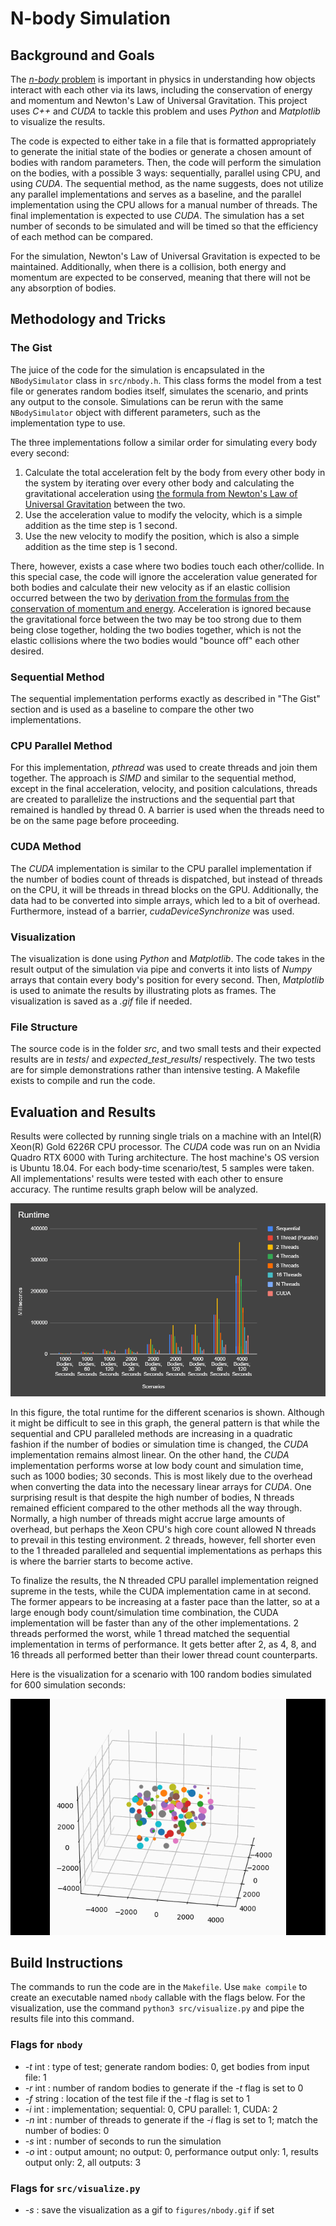 # N-body Simulation

## Background and Goals

The [*n-body* problem](https://en.wikipedia.org/wiki/N-body_problem "n-body problem") is important in physics in understanding how objects interact with each other via its laws, including the conservation of energy and momentum and Newton's Law of Universal Gravitation. This project uses *C++* and *CUDA* to tackle this problem and uses *Python* and *Matplotlib* to visualize the results.

The code is expected to either take in a file that is formatted appropriately to generate the initial state of the bodies or generate a chosen amount of bodies with random parameters. Then, the code will perform the simulation on the bodies, with a possible 3 ways: sequentially, parallel using CPU, and using *CUDA*. The sequential method, as the name suggests, does not utilize any parallel implementations and serves as a baseline, and the parallel implementation using the CPU allows for a manual number of threads. The final implementation is expected to use *CUDA*. The simulation has a set number of seconds to be simulated and will be timed so that the efficiency of each method can be compared. 

For the simulation, Newton's Law of Universal Gravitation is expected to be maintained. Additionally, when there is a collision, both energy and momentum are expected to be conserved, meaning that there will not be any absorption of bodies.

## Methodology and Tricks

### The Gist

The juice of the code for the simulation is encapsulated in the `NBodySimulator` class in `src/nbody.h`. This class forms the model from a test file or generates random bodies itself, simulates the scenario, and prints any output to the console. Simulations can be rerun with the same `NBodySimulator` object with different parameters, such as the implementation type to use. 

The three implementations follow a similar order for simulating every body every second:

1. Calculate the total acceleration felt by the body from every other body in the system by iterating over every other body and calculating the gravitational acceleration using [the formula from Newton's Law of Universal Gravitation](https://en.wikipedia.org/wiki/Newton%27s_law_of_universal_gravitation "Newton's Law of Universal Gravitation") between the two.
2. Use the acceleration value to modify the velocity, which is a simple addition as the time step is 1 second.
3. Use the new velocity to modify the position, which is also a simple addition as the time step is 1 second.

There, however, exists a case where two bodies touch each other/collide. In this special case, the code will ignore the acceleration value generated for both bodies and calculate their new velocity as if an elastic collision occurred between the two by [derivation from the formulas from the conservation of momentum and energy](http://hyperphysics.phy-astr.gsu.edu/hbase/elacol2.html "Elastic Collision Formula"). Acceleration is ignored because the gravitational force between the two may be too strong due to them being close together, holding the two bodies together, which is not the elastic collisions where the two bodies would "bounce off" each other desired.

### Sequential Method

The sequential implementation performs exactly as described in "The Gist" section and is used as a baseline to compare the other two implementations.

### CPU Parallel Method

For this implementation, *pthread* was used to create threads and join them together. The approach is *SIMD* and similar to the sequential method, except in the final acceleration, velocity, and position calculations, threads are created to parallelize the instructions and the sequential part that remained is handled by thread 0. A barrier is used when the threads need to be on the same page before proceeding. 

### CUDA Method

The *CUDA* implementation is similar to the CPU parallel implementation if the number of bodies count of threads is dispatched, but instead of threads on the CPU, it will be threads in thread blocks on the GPU. Additionally, the data had to be converted into simple arrays, which led to a bit of overhead. Furthermore, instead of a barrier, *cudaDeviceSynchronize* was used. 

### Visualization

The visualization is done using *Python* and *Matplotlib*. The code takes in the result output of the simulation via pipe and converts it into lists of *Numpy* arrays that contain every body's position for every second. Then,  *Matplotlib* is used to animate the results by illustrating plots as frames. The visualization is saved as a *.gif* file if needed.

### File Structure

The source code is in the folder $src$, and two small tests and their expected results are in $tests/$ and $expected\_test\_results/$ respectively. The two tests are for simple demonstrations rather than intensive testing. A Makefile exists to compile and run the code.

## Evaluation and Results

Results were collected by running single trials on a machine with an Intel(R) Xeon(R) Gold 6226R CPU processor. The *CUDA* code was run on an Nvidia Quadro RTX 6000 with Turing architecture. The host machine's OS version is Ubuntu 18.04. For each body-time scenario/test, 5 samples were taken. All implementations' results were tested with each other to ensure accuracy. The runtime results graph below will be analyzed.

![Performance Runtime Test Graph](https://github.com/wentao-yang/nbody/blob/main/figures/runtime_graph.PNG?raw=true)

In this figure, the total runtime for the different scenarios is shown. Although it might be difficult to see in this graph, the general pattern is that while the sequential and CPU paralleled methods are increasing in a quadratic fashion if the number of bodies or simulation time is changed, the *CUDA* implementation remains almost linear. On the other hand, the *CUDA* implementation performs worse at low body count and simulation time, such as 1000 bodies; 30 seconds. This is most likely due to the overhead when converting the data into the necessary linear arrays for *CUDA*. One surprising result is that despite the high number of bodies, N threads remained efficient compared to the other methods all the way through. Normally, a high number of threads might accrue large amounts of overhead, but perhaps the Xeon CPU's high core count allowed N threads to prevail in this testing environment. 2 threads, however, fell shorter even to the 1 threaded paralleled and sequential implementations as perhaps this is where the barrier starts to become active. 

To finalize the results, the N threaded CPU parallel implementation reigned supreme in the tests, while the CUDA implementation came in at second. The former appears to be increasing at a faster pace than the latter, so at a large enough body count/simulation time combination, the CUDA implementation will be faster than any of the other implementations. 2 threads performed the worst, while 1 thread matched the sequential implementation in terms of performance. It gets better after 2, as 4, 8, and 16 threads all performed better than their lower thread count counterparts. 

Here is the visualization for a scenario with 100 random bodies simulated for 600 simulation seconds:

![Visualization for Scenario with 100 Random Bodies for 600 Seconds](https://github.com/wentao-yang/nbody/blob/main/figures/random_r100_s600_results.gif?raw=true)

## Build Instructions

The commands to run the code are in the `Makefile`. Use `make compile` to create an executable named `nbody` callable with the flags below. For the visualization, use the command `python3 src/visualize.py` and pipe the results file into this command.

### Flags for `nbody`

- *-t* int : type of test; generate random bodies: 0, get bodies from input file: 1
- *-r* int : number of random bodies to generate if the *-t* flag is set to 0
- *-f* string : location of the test file if the *-t* flag is set to 1
- *-i* int : implementation; sequential: 0, CPU parallel: 1, CUDA: 2
- *-n* int : number of threads to generate if the *-i* flag is set to 1; match the number of bodies: 0
- *-s* int : number of seconds to run the simulation
- *-o* int : output amount; no output: 0, performance output only: 1, results output only: 2, all outputs: 3

### Flags for `src/visualize.py`

- *-s* : save the visualization as a gif to `figures/nbody.gif` if set
